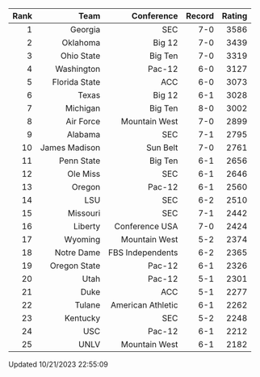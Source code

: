 | Rank  | Team                 | Conference           | Record   | Rating |
| ---:  | ---:                 | ---:                 | ---:     | ---:   |
| 1     | Georgia              | SEC                  | 7-0      | 3586   |
| 2     | Oklahoma             | Big 12               | 7-0      | 3439   |
| 3     | Ohio State           | Big Ten              | 7-0      | 3319   |
| 4     | Washington           | Pac-12               | 6-0      | 3127   |
| 5     | Florida State        | ACC                  | 6-0      | 3073   |
| 6     | Texas                | Big 12               | 6-1      | 3028   |
| 7     | Michigan             | Big Ten              | 8-0      | 3002   |
| 8     | Air Force            | Mountain West        | 7-0      | 2899   |
| 9     | Alabama              | SEC                  | 7-1      | 2795   |
| 10    | James Madison        | Sun Belt             | 7-0      | 2761   |
| 11    | Penn State           | Big Ten              | 6-1      | 2656   |
| 12    | Ole Miss             | SEC                  | 6-1      | 2646   |
| 13    | Oregon               | Pac-12               | 6-1      | 2560   |
| 14    | LSU                  | SEC                  | 6-2      | 2510   |
| 15    | Missouri             | SEC                  | 7-1      | 2442   |
| 16    | Liberty              | Conference USA       | 7-0      | 2424   |
| 17    | Wyoming              | Mountain West        | 5-2      | 2374   |
| 18    | Notre Dame           | FBS Independents     | 6-2      | 2365   |
| 19    | Oregon State         | Pac-12               | 6-1      | 2326   |
| 20    | Utah                 | Pac-12               | 5-1      | 2301   |
| 21    | Duke                 | ACC                  | 5-1      | 2277   |
| 22    | Tulane               | American Athletic    | 6-1      | 2262   |
| 23    | Kentucky             | SEC                  | 5-2      | 2248   |
| 24    | USC                  | Pac-12               | 6-1      | 2212   |
| 25    | UNLV                 | Mountain West        | 6-1      | 2182   |

Updated 10/21/2023 22:55:09
